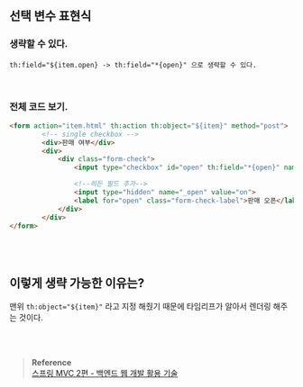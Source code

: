 ## 선택 변수 표현식


### 생략할 수 있다.

```
th:field="${item.open} -> th:field="*{open}" 으로 생략할 수 있다.
```

<br/>

### 전체 코드 보기.

```html
<form action="item.html" th:action th:object="${item}" method="post">
        <!-- single checkbox -->
        <div>판매 여부</div>
        <div>
            <div class="form-check">
                <input type="checkbox" id="open" th:field="*{open}" name="open" class="form-check-input">

                <!--히든 필드 추가-->
                <input type="hidden" name="_open" value="on">
                <label for="open" class="form-check-label">판매 오픈</label>
            </div>
        </div>
</form>
```

<br/><br/>


## 이렇게 생략 가능한 이유는?

맨위 `th:object="${item}"` 라고 지정 해줬기 때문에 타임리프가 알아서 렌더링 해주는 것이다. 


<br/><br/>


>**Reference** <br/>[스프링 MVC 2편 - 백엔드 웹 개발 활용 기술](https://www.inflearn.com/course/%EC%8A%A4%ED%94%84%EB%A7%81-mvc-2)